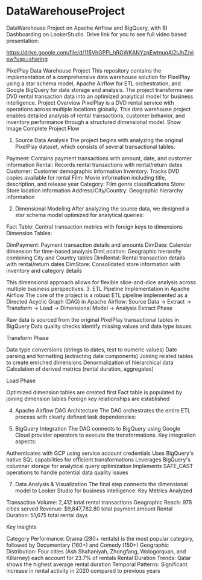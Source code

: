 # DataWarehouseProject
DataWarehouse Project on Apache Airflow and BigQuery, with BI Dashboarding on LookerStudio. 
Drive link for you to see full video based presentation:

https://drive.google.com/file/d/115VhGPPi_hRGWKANYzpEwtnuqAl2tJhZ/view?usp=sharing




PixelPlay Data Warehouse Project
This repository contains the implementation of a comprehensive data warehouse solution for PixelPlay using a star schema model, Apache Airflow for ETL orchestration, and Google BigQuery for data storage and analysis. The project transforms raw DVD rental transaction data into an optimized analytical model for business intelligence.
Project Overview
PixelPlay is a DVD rental service with operations across multiple locations globally. This data warehouse project enables detailed analysis of rental transactions, customer behavior, and inventory performance through a structured dimensional model.
Show Image
Complete Project Flow
1. Source Data Analysis
The project begins with analyzing the original PixelPlay dataset, which consists of several transactional tables:

Payment: Contains payment transactions with amount, date, and customer information
Rental: Records rental transactions with rental/return dates
Customer: Customer demographic information
Inventory: Tracks DVD copies available for rental
Film: Movie information including title, description, and release year
Category: Film genre classifications
Store: Store location information
Address/City/Country: Geographic hierarchy information

2. Dimensional Modeling
After analyzing the source data, we designed a star schema model optimized for analytical queries:

Fact Table: Central transaction metrics with foreign keys to dimensions
Dimension Tables:

DimPayment: Payment transaction details and amounts
DimDate: Calendar dimension for time-based analysis
DimLocation: Geographic hierarchy combining City and Country tables
DimRental: Rental transaction details with rental/return dates
DimStore: Consolidated store information with inventory and category details



This dimensional approach allows for flexible slice-and-dice analysis across multiple business perspectives.
3. ETL Pipeline Implementation in Apache Airflow
The core of the project is a robust ETL pipeline implemented as a Directed Acyclic Graph (DAG) in Apache Airflow:
Source Data → Extract → Transform → Load → Dimensional Model → Analysis
Extract Phase

Raw data is sourced from the original PixelPlay transactional tables in BigQuery
Data quality checks identify missing values and data type issues

Transform Phase

Data type conversions (strings to dates, text to numeric values)
Date parsing and formatting (extracting date components)
Joining related tables to create enriched dimensions
Denormalization of hierarchical data
Calculation of derived metrics (rental duration, aggregates)

Load Phase

Optimized dimension tables are created first
Fact table is populated by joining dimension tables
Foreign key relationships are established

4. Apache Airflow DAG Architecture
The DAG orchestrates the entire ETL process with clearly defined task dependencies:

6. BigQuery Integration
The DAG connects to BigQuery using Google Cloud provider operators to execute the transformations. Key integration aspects:

Authenticates with GCP using service account credentials
Uses BigQuery's native SQL capabilities for efficient transformations
Leverages BigQuery's columnar storage for analytical query optimization
Implements SAFE_CAST operations to handle potential data quality issues

7. Data Analysis & Visualization
The final step connects the dimensional model to Looker Studio for business intelligence:
Key Metrics Analyzed

Transaction Volume: 2,412 total rental transactions
Geographic Reach: 978 cities served
Revenue: $9,847,782.80 total payment amount
Rental Duration: 51,675 total rental days

Key Insights

Category Performance: Drama (280+ rentals) is the most popular category, followed by Documentary (160+) and Comedy (150+)
Geographic Distribution: Four cities (Ash Shahaniyah, Zhongfang, Wologorquan, and Killarney) each account for 23.7% of rentals
Rental Duration Trends: Qatar shows the highest average rental duration
Temporal Patterns: Significant increase in rental activity in 2020 compared to previous years
